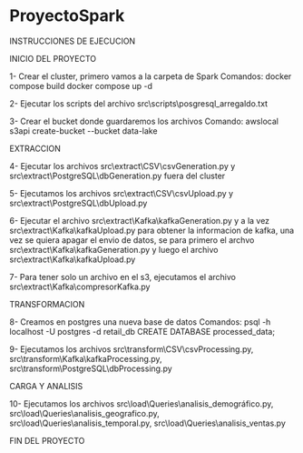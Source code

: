 # ProyectoSpark
INSTRUCCIONES DE EJECUCION

INICIO DEL PROYECTO

1- Crear el cluster, primero vamos a la carpeta de Spark
Comandos:
docker compose build
docker compose up -d

2- Ejecutar los scripts del archivo src\scripts\posgresql_arregaldo.txt

3- Crear el bucket donde guardaremos los archivos
Comando: 
awslocal s3api create-bucket --bucket data-lake

EXTRACCION

4- Ejecutar los archivos src\extract\CSV\csvGeneration.py y src\extract\PostgreSQL\dbGeneration.py fuera del cluster

5- Ejecutamos los archivos src\extract\CSV\csvUpload.py y src\extract\PostgreSQL\dbUpload.py

6- Ejecutar el archivo src\extract\Kafka\kafkaGeneration.py y a la vez src\extract\Kafka\kafkaUpload.py para obtener la informacion de kafka, una vez se quiera apagar el envio de datos, se para primero el archvo src\extract\Kafka\kafkaGeneration.py y luego el archivo src\extract\Kafka\kafkaUpload.py

7- Para tener solo un archivo en el s3, ejecutamos el archivo src\extract\Kafka\compresorKafka.py

TRANSFORMACION

8- Creamos en postgres una nueva base de datos
Comandos: 
psql -h localhost -U postgres -d retail_db
CREATE DATABASE processed_data;

9- Ejecutamos los archivos src\transform\CSV\csvProcessing.py, src\transform\Kafka\kafkaProcessing.py, src\transform\PostgreSQL\dbProcessing.py

CARGA Y ANALISIS

10- Ejecutamos los archivos src\load\Queries\analisis_demográfico.py, src\load\Queries\analisis_geografico.py, src\load\Queries\analisis_temporal.py, src\load\Queries\analisis_ventas.py

FIN DEL PROYECTO